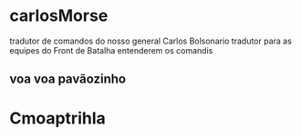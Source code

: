 # carlosMorse
tradutor de comandos do nosso general Carlos Bolsonario
tradutor para as equipes do Front de Batalha entenderem os comandis
## voa voa pavãozinho
# Cmoaptrihla

